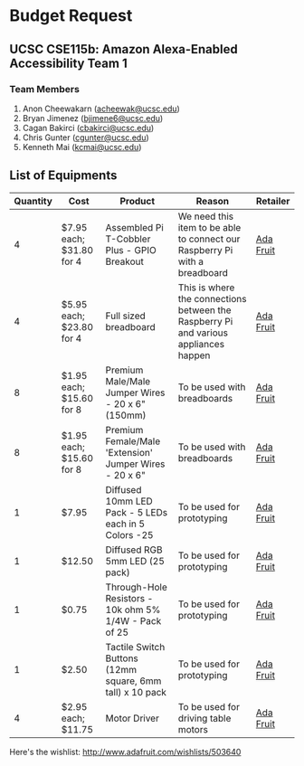 # Budget Request

## UCSC CSE115b: Amazon Alexa-Enabled Accessibility Team 1

### Team Members

1. Anon Cheewakarn (acheewak@ucsc.edu)
2. Bryan Jimenez (bjimene6@ucsc.edu)
3. Cagan Bakirci (cbakirci@ucsc.edu)
4. Chris Gunter (cgunter@ucsc.edu)
5. Kenneth Mai (kcmai@ucsc.edu)


## List of Equipments

|Quantity|Cost|Product|Reason|Retailer|
|------|------|------|------|------|
|4|$7.95 each; $31.80 for 4|Assembled Pi T-Cobbler Plus - GPIO Breakout|We need this item to be able to connect our Raspberry Pi with a breadboard|[Ada Fruit](https://www.adafruit.com/product/2028)|
|4|$5.95 each; $23.80 for 4|Full sized breadboard|This is where the connections between the Raspberry Pi and various appliances happen|[Ada Fruit](https://www.adafruit.com/product/239)|
|8|$1.95 each; $15.60 for 8|Premium Male/Male Jumper Wires - 20 x 6" (150mm)|To be used with breadboards|[Ada Fruit](https://www.adafruit.com/product/1957)|
|8|$1.95 each; $15.60 for 8|Premium Female/Male 'Extension' Jumper Wires - 20 x 6"|To be used with breadboards|[Ada Fruit](https://www.adafruit.com/product/1954)|
|1|$7.95| Diffused 10mm LED Pack - 5 LEDs each in 5 Colors -25| To be used for prototyping|[Ada Fruit](https://www.adafruit.com/product/4204)|
|1|$12.50| Diffused RGB 5mm LED (25 pack)| To be used for prototyping|[Ada Fruit](https://www.adafruit.com/product/302)|
|1|$0.75| Through-Hole Resistors - 10k ohm 5% 1/4W - Pack of 25| To be used for prototyping| [Ada Fruit](https://www.adafruit.com/product/2784)|
|1|$2.50| Tactile Switch Buttons (12mm square, 6mm tall) x 10 pack|To be used for prototyping|[Ada Fruit](https://www.adafruit.com/product/1119)|
|4|$2.95 each; $11.75| Motor Driver | To be used for driving table motors | [Ada Fruit](https://www.adafruit.com/product/807)|

Here's the wishlist: http://www.adafruit.com/wishlists/503640
